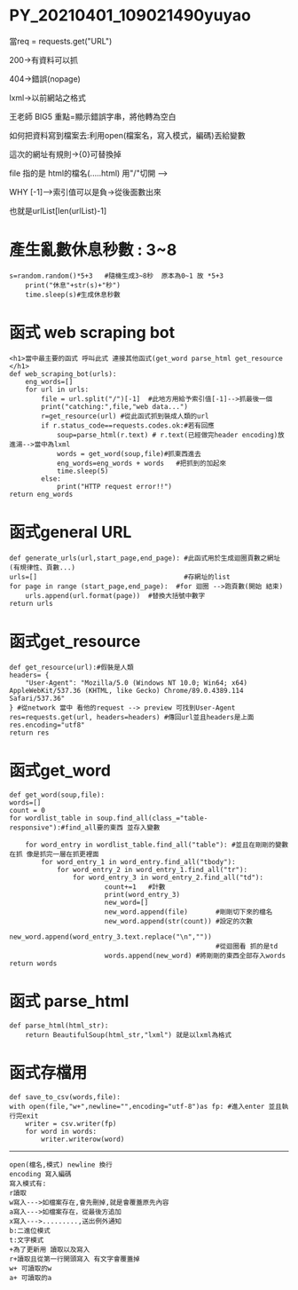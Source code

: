 
# PY_20210401_109021490yuyao
當req = requests.get("URL")

200→有資料可以抓

404→錯誤(nopage)



lxml→以前網站之格式

王老師 BIG5 重點=顯示錯誤字串，將他轉為空白

如何把資料寫到檔案去:利用open(檔案名，寫入模式，編碼)丟給變數


這次的網址有規則→{0}可替換掉

file 指的是 html的檔名(.....html)  用"/"切開 —>

WHY [-1]—>索引值可以是負→從後面數出來

也就是urlList[len(urlList)-1]


# 產生亂數休息秒數 : 3~8
    s=random.random()*5+3   #隨機生成3~8秒  原本為0~1 故 *5+3
        print("休息"+str(s)+"秒")
        time.sleep(s)#生成休息秒數

# 函式 web scraping bot
    <h1>當中最主要的函式 呼叫此式 連接其他函式(get_word parse_html get_resource </h1>
    def web_scraping_bot(urls):
        eng_words=[]
        for url in urls:    
            file = url.split("/")[-1]  #此地方用給予索引值[-1]-->抓最後一個
            print("catching:",file,"web data...")
            r=get_resource(url) #從此函式抓到裝成人類的url
            if r.status_code==requests.codes.ok:#若有回應
                soup=parse_html(r.text) # r.text(已經做完header encoding)放進湯-->當中為lxml
                words = get_word(soup,file)#抓東西進去
                eng_words=eng_words + words   #把抓到的加起來
                time.sleep(5)       
            else:
                print("HTTP request error!!")
    return eng_words

# 函式general URL
    def generate_urls(url,start_page,end_page): #此函式用於生成迴圈頁數之網址(有規律性、頁數...)
    urls=[]                                     #存網址的list
    for page in range (start_page,end_page):  #for 迴圈 -->跑頁數(開始 結束)
        urls.append(url.format(page))  #替換大括號中數字
    return urls 

# 函式get_resource
    def get_resource(url):#假裝是人類
    headers= {
        "User-Agent": "Mozilla/5.0 (Windows NT 10.0; Win64; x64) AppleWebKit/537.36 (KHTML, like Gecko) Chrome/89.0.4389.114 Safari/537.36"
    } #從network 當中 看他的request --> preview 可找到User-Agent
    res=requests.get(url, headers=headers) #傳回url並且headers是上面
    res.encoding="utf8"
    return res
# 函式get_word
    def get_word(soup,file):
    words=[]    
    count = 0
    for wordlist_table in soup.find_all(class_="table-responsive"):#find_all要的東西 並存入變數
       
        for word_entry in wordlist_table.find_all("table"): #並且在剛剛的變數 在抓 像是抓完一層在抓更裡面
            for word_entry_1 in word_entry.find_all("tbody"):
                for word_entry_2 in word_entry_1.find_all("tr"):
                    for word_entry_3 in word_entry_2.find_all("td"):
                            count+=1   #計數
                            print(word_entry_3)
                            new_word=[]
                            new_word.append(file)       #剛剛切下來的檔名   
                            new_word.append(str(count)) #設定的次數
                            new_word.append(word_entry_3.text.replace("\n",""))
                                                        #從迴圈看 抓的是td
                            words.append(new_word) #將剛剛的東西全部存入words
    return words
# 函式 parse_html    
    def parse_html(html_str):
        return BeautifulSoup(html_str,"lxml") 就是以lxml為格式

# 函式存檔用
    def save_to_csv(words,file): 
    with open(file,"w+",newline="",encoding="utf-8")as fp: #進入enter 並且執行完exit
        writer = csv.writer(fp)
        for word in words:
            writer.writerow(word)
-------------------------------------------------------------------------------------------
    open(檔名,模式) newline 換行
    encoding 寫入編碼 
    寫入模式有:
    r讀取
    w寫入--->如檔案存在,會先刪掉,就是會覆蓋原先內容
    a寫入--->如檔案存在，從最後方追加
    x寫入--->.........,送出例外通知
    b:二進位模式
    t:文字模式
    +為了更新用 讀取以及寫入
    r+讀取且從第一行開頭寫入 有文字會覆蓋掉
    w+ 可讀取的w
    a+ 可讀取的a